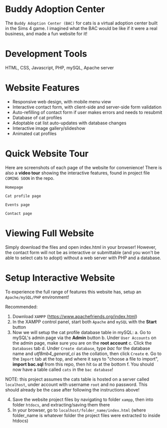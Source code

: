 # Buddy Adoption Center

The `Buddy Adoption Center (BAC)` for cats is a virtual adoption center built in 
the Sims 4 game. I imagined what the BAC would be like if it were a real 
business, and made a fun website for it! 

# Development Tools 

HTML, CSS, Javascript, PHP, mySQL, Apache server 

# Website Features 

- Responsive web design, with mobile menu view 
- Interactive contact form, with client-side and server-side form validation 
- Auto-refilling of contact form if user makes errors and needs to resubmit 
- Database of cat profiles 
- Adoptable cat list auto-updates with database changes 
- Interactive image gallery/slideshow 
- Animated cat profiles 

# Quick Website Tour
Here are screenshots of each page of the website for convenience! There is
also a **video tour** showing the interactive features, found in project file 
`COMING SOON` in the repo. 

`Homepage` 

`Cat profile page` 

`Events page` 

`Contact page` 

# Viewing Full Website 

Simply download the files and open index.html in your browser! However, the 
contact form will not be as interactive or submittable (and you won't be able 
to select cats to adopt) without a web server with PHP and a database. 

# Setup Interactive Website 

To experience the full range of features this website has, setup an
`Apache/mySQL/PHP` environment! 

Recommended: 
1. Download `XAMPP` (https://www.apachefriends.org/index.html)
2. In the XAMPP control panel, start both `Apache` and `mySQL` with the **Start** button
3. Now we will setup the cat profile database table in mySQL: 
  a. Go to mySQL's admin page via the **Admin** button 
  b. Under `User Accounts` on the admin page, make sure you are on the **root account** 
  c. Click the `Databases` tab 
  d. Under `Create database`, type *bac* for the database name and *utf8mb4_general_ci*
as the collation, then click `Create` 
  e. Go to the `Import` tab at the top, and where it says to "choose a file to import", 
**import bac.sql** from this repo, then hit `Go` at the bottom
  f. You should now have a table called `cats` in the `bac database`! 

  NOTE: this project assumes the cats table is hosted on a server called 
  `localhost`, under account with username `root` and no password. This should
  already be the case after following the instructions above! 

4. Save the website project files by navigating to folder `xampp`, then into 
folder `htdocs`, and extracting/saving them there 
5. In your browser, go to `localhost/folder_name/index.html` (where folder_name
is whatever folder the project files were extracted to inside htdocs) 
